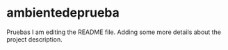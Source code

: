 # ambientedeprueba
Pruebas
I am editing the README file. Adding some more details about the project description.
